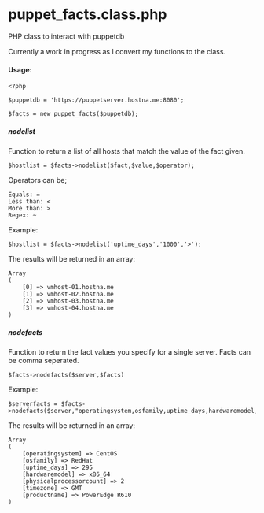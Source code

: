 puppet_facts.class.php
======================

PHP class to interact with puppetdb

Currently a work in progress as I convert my functions to the class.

#### Usage:

    <?php

    $puppetdb = 'https://puppetserver.hostna.me:8080';

    $facts = new puppet_facts($puppetdb);


##### nodelist

Function to return a list of all hosts that match the value of the fact given.

    $hostlist = $facts->nodelist($fact,$value,$operator);

Operators can be;

    Equals: =
    Less than: <
    More than: >
    Regex: ~

Example:

    $hostlist = $facts->nodelist('uptime_days','1000','>');

The results will be returned in an array:

    Array
    (
        [0] => vmhost-01.hostna.me
        [1] => vmhost-02.hostna.me
        [2] => vmhost-03.hostna.me
        [3] => vmhost-04.hostna.me
    )

##### nodefacts

Function to return the fact values you specify for a single server. Facts can be comma seperated.

    $facts->nodefacts($server,$facts)

Example:

    $serverfacts = $facts->nodefacts($server,"operatingsystem,osfamily,uptime_days,hardwaremodel,physicalprocessorcount,timezone,productname");

The results will be returned in an array:

    Array
    (
        [operatingsystem] => CentOS
        [osfamily] => RedHat
        [uptime_days] => 295
        [hardwaremodel] => x86_64
        [physicalprocessorcount] => 2
        [timezone] => GMT
        [productname] => PowerEdge R610
    )

